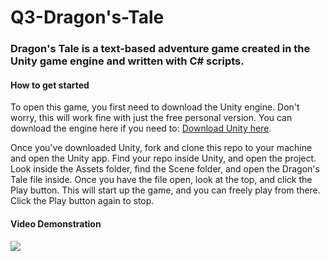 # Q3-Dragon's-Tale
### Dragon's Tale is a text-based adventure game created in the Unity game engine and written with C# scripts. 

#### How to get started
To open this game, you first need to download the Unity engine. Don't worry, this will work fine with just the free personal version. You can download the engine here if you need to: [Download Unity here](https://unity3d.com/get-unity/download).

Once you've downloaded Unity, fork and clone this repo to your machine and open the Unity app. Find your repo inside Unity, and open the project. Look inside the Assets folder, find the Scene folder, and open the Dragon's Tale file inside. Once you have the file open, look at the top, and click the Play button. This will start up the game, and you can freely play from there. Click the Play button again to stop. 

#### Video Demonstration

<img src="Q3 ReadMe vid.gif">
